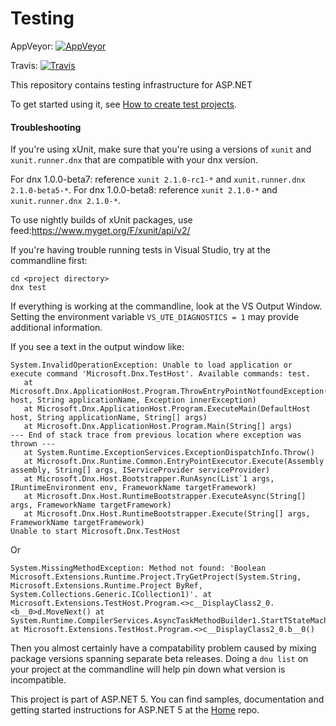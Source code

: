 Testing
=======
AppVeyor: [![AppVeyor](https://ci.appveyor.com/api/projects/status/nwh8qlyaisvg3im5/branch/dev?svg=true)](https://ci.appveyor.com/project/aspnetci/Testing/branch/dev)

Travis:   [![Travis](https://travis-ci.org/aspnet/Testing.svg?branch=dev)](https://travis-ci.org/aspnet/Testing)

This repository contains testing infrastructure for ASP.NET

To get started using it, see [How to create test projects](https://github.com/aspnet/Testing/wiki/How-to-create-test-projects).

#### Troubleshooting

If you're using xUnit, make sure that you're using a versions of `xunit` and `xunit.runner.dnx` that are compatible with your dnx version.

For dnx 1.0.0-beta7: reference `xunit 2.1.0-rc1-*` and `xunit.runner.dnx 2.1.0-beta5-*`.
For dnx 1.0.0-beta8: reference `xunit 2.1.0-*` and `xunit.runner.dnx 2.1.0-*`.

To use nightly builds of xUnit packages, use feed:https://www.myget.org/F/xunit/api/v2/

If you're having trouble running tests in Visual Studio, try at the commandline first:
```
cd <project directory>
dnx test
```

If everything is working at the commandline, look at the VS Output Window. Setting the environment variable `VS_UTE_DIAGNOSTICS = 1` may provide additional information.

If you see a text in the output window like:
```
System.InvalidOperationException: Unable to load application or execute command 'Microsoft.Dnx.TestHost'. Available commands: test.
   at Microsoft.Dnx.ApplicationHost.Program.ThrowEntryPointNotfoundException(DefaultHost host, String applicationName, Exception innerException)
   at Microsoft.Dnx.ApplicationHost.Program.ExecuteMain(DefaultHost host, String applicationName, String[] args)
   at Microsoft.Dnx.ApplicationHost.Program.Main(String[] args)
--- End of stack trace from previous location where exception was thrown ---
   at System.Runtime.ExceptionServices.ExceptionDispatchInfo.Throw()
   at Microsoft.Dnx.Runtime.Common.EntryPointExecutor.Execute(Assembly assembly, String[] args, IServiceProvider serviceProvider)
   at Microsoft.Dnx.Host.Bootstrapper.RunAsync(List`1 args, IRuntimeEnvironment env, FrameworkName targetFramework)
   at Microsoft.Dnx.Host.RuntimeBootstrapper.ExecuteAsync(String[] args, FrameworkName targetFramework)
   at Microsoft.Dnx.Host.RuntimeBootstrapper.Execute(String[] args, FrameworkName targetFramework)
Unable to start Microsoft.Dnx.TestHost
```

Or

```
System.MissingMethodException: Method not found: 'Boolean Microsoft.Extensions.Runtime.Project.TryGetProject(System.String, Microsoft.Extensions.Runtime.Project ByRef, System.Collections.Generic.ICollection1)'. at Microsoft.Extensions.TestHost.Program.<>c__DisplayClass2_0.<b__0>d.MoveNext() at System.Runtime.CompilerServices.AsyncTaskMethodBuilder1.StartTStateMachine
at Microsoft.Extensions.TestHost.Program.<>c__DisplayClass2_0.b__0()
```

Then you almost certainly have a compatability problem caused by mixing package versions spanning separate beta releases. Doing a `dnu list` on your project at the commandline will help pin down what version is incompatible.

This project is part of ASP.NET 5. You can find samples, documentation and getting started instructions for ASP.NET 5 at the [Home](https://github.com/aspnet/home) repo.
